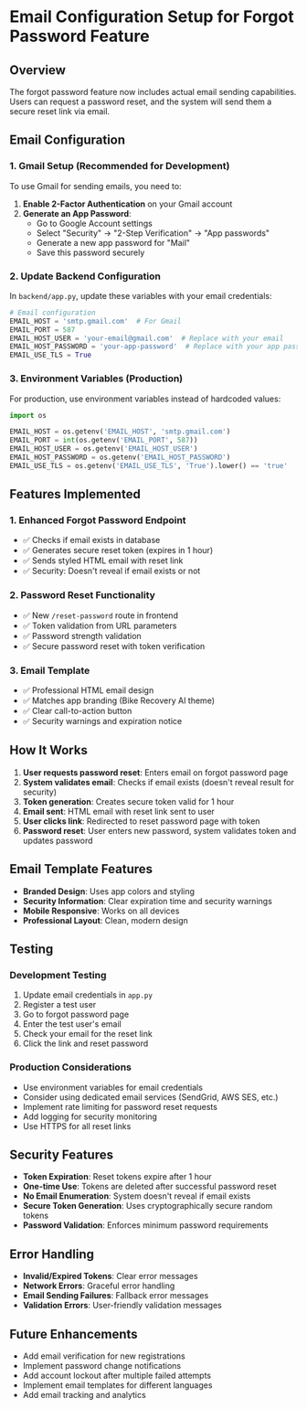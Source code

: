 # Email Configuration Setup for Forgot Password Feature

## Overview
The forgot password feature now includes actual email sending capabilities. Users can request a password reset, and the system will send them a secure reset link via email.

## Email Configuration

### 1. Gmail Setup (Recommended for Development)
To use Gmail for sending emails, you need to:

1. **Enable 2-Factor Authentication** on your Gmail account
2. **Generate an App Password**:
   - Go to Google Account settings
   - Select "Security" → "2-Step Verification" → "App passwords"
   - Generate a new app password for "Mail"
   - Save this password securely

### 2. Update Backend Configuration
In `backend/app.py`, update these variables with your email credentials:

```python
# Email configuration
EMAIL_HOST = 'smtp.gmail.com'  # For Gmail
EMAIL_PORT = 587
EMAIL_HOST_USER = 'your-email@gmail.com'  # Replace with your email
EMAIL_HOST_PASSWORD = 'your-app-password'  # Replace with your app password
EMAIL_USE_TLS = True
```

### 3. Environment Variables (Production)
For production, use environment variables instead of hardcoded values:

```python
import os

EMAIL_HOST = os.getenv('EMAIL_HOST', 'smtp.gmail.com')
EMAIL_PORT = int(os.getenv('EMAIL_PORT', 587))
EMAIL_HOST_USER = os.getenv('EMAIL_HOST_USER')
EMAIL_HOST_PASSWORD = os.getenv('EMAIL_HOST_PASSWORD')
EMAIL_USE_TLS = os.getenv('EMAIL_USE_TLS', 'True').lower() == 'true'
```

## Features Implemented

### 1. Enhanced Forgot Password Endpoint
- ✅ Checks if email exists in database
- ✅ Generates secure reset token (expires in 1 hour)
- ✅ Sends styled HTML email with reset link
- ✅ Security: Doesn't reveal if email exists or not

### 2. Password Reset Functionality
- ✅ New `/reset-password` route in frontend
- ✅ Token validation from URL parameters
- ✅ Password strength validation
- ✅ Secure password reset with token verification

### 3. Email Template
- ✅ Professional HTML email design
- ✅ Matches app branding (Bike Recovery AI theme)
- ✅ Clear call-to-action button
- ✅ Security warnings and expiration notice

## How It Works

1. **User requests password reset**: Enters email on forgot password page
2. **System validates email**: Checks if email exists (doesn't reveal result for security)
3. **Token generation**: Creates secure token valid for 1 hour
4. **Email sent**: HTML email with reset link sent to user
5. **User clicks link**: Redirected to reset password page with token
6. **Password reset**: User enters new password, system validates token and updates password

## Email Template Features

- **Branded Design**: Uses app colors and styling
- **Security Information**: Clear expiration time and security warnings
- **Mobile Responsive**: Works on all devices
- **Professional Layout**: Clean, modern design

## Testing

### Development Testing
1. Update email credentials in `app.py`
2. Register a test user
3. Go to forgot password page
4. Enter the test user's email
5. Check your email for the reset link
6. Click the link and reset password

### Production Considerations
- Use environment variables for email credentials
- Consider using dedicated email services (SendGrid, AWS SES, etc.)
- Implement rate limiting for password reset requests
- Add logging for security monitoring
- Use HTTPS for all reset links

## Security Features

- **Token Expiration**: Reset tokens expire after 1 hour
- **One-time Use**: Tokens are deleted after successful password reset
- **No Email Enumeration**: System doesn't reveal if email exists
- **Secure Token Generation**: Uses cryptographically secure random tokens
- **Password Validation**: Enforces minimum password requirements

## Error Handling

- **Invalid/Expired Tokens**: Clear error messages
- **Network Errors**: Graceful error handling
- **Email Sending Failures**: Fallback error messages
- **Validation Errors**: User-friendly validation messages

## Future Enhancements

- Add email verification for new registrations
- Implement password change notifications
- Add account lockout after multiple failed attempts
- Implement email templates for different languages
- Add email tracking and analytics

